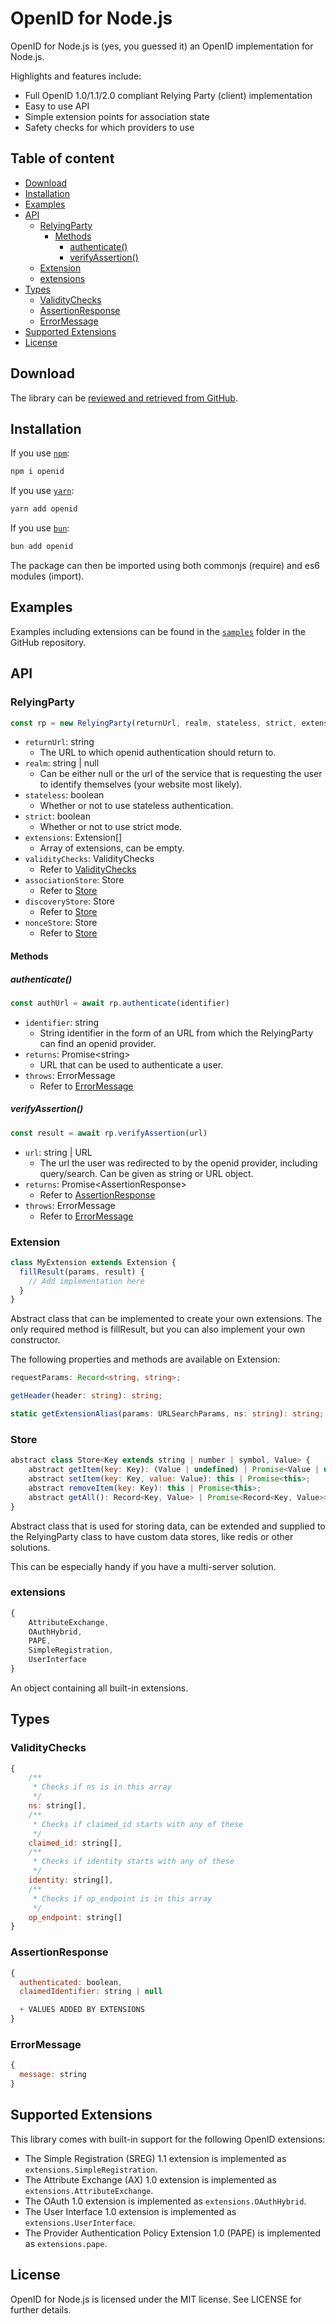 # OpenID for Node.js

OpenID for Node.js is (yes, you guessed it) an OpenID implementation for Node.js. 

Highlights and features include:

- Full OpenID 1.0/1.1/2.0 compliant Relying Party (client) implementation
- Easy to use API
- Simple extension points for association state
- Safety checks for which providers to use

<!-- TOC start (generated with https://github.com/derlin/bitdowntoc) -->
## Table of content
- [Download](#download)
- [Installation](#installation)
- [Examples](#examples)
- [API](#api)
  * [RelyingParty  ](#relyingparty)
    + [Methods](#methods)
      - [authenticate()](#authenticate)
      - [verifyAssertion()](#verifyassertion)
  * [Extension](#extension)
  * [extensions](#extensions)
- [Types](#types)
  * [ValidityChecks](#validitychecks)
  * [AssertionResponse](#assertionresponse)
  * [ErrorMessage](#errormessage)
- [Supported Extensions](#supported-extensions)
- [License](#license)

<!-- TOC end -->

## Download

The library can be [reviewed and retrieved from GitHub](http://github.com/havard/node-openid).

## Installation

If you use [`npm`](http://npmjs.org):
```sh
npm i openid
```

If you use [`yarn`](https://yarnpkg.com/):
```sh
yarn add openid
```

If you use [`bun`](https://bun.sh/):
```sh
bun add openid
```

The package can then be imported using both commonjs (require) and es6 modules (import).

## Examples

Examples including extensions can be found in the [`samples`](tree/master/samples) folder in the GitHub repository.

## API  
### RelyingParty  
```js
const rp = new RelyingParty(returnUrl, realm, stateless, strict, extensions, validityChecks?, associationStore?, discoveryStore?, nonceStore?)
```
* `returnUrl`: string  
  * The URL to which openid authentication should return to.
* `realm`: string | null  
  * Can be either null or the url of the service that is requesting the user to identify themselves (your website most likely).
* `stateless`: boolean
  * Whether or not to use stateless authentication.
* `strict`: boolean  
  * Whether or not to use strict mode.
* `extensions`: Extension[]  
  * Array of extensions, can be empty.
* `validityChecks`: ValidityChecks
  * Refer to [ValidityChecks](#validitychecks)
* `associationStore`: Store
  * Refer to [Store](#store)
* `discoveryStore`: Store
  * Refer to [Store](#store)
* `nonceStore`: Store
  * Refer to [Store](#store)
#### Methods
##### authenticate()
```js
const authUrl = await rp.authenticate(identifier)
```
* `identifier`: string
  * String identifier in the form of an URL from which the RelyingParty can find an openid provider.
* `returns`: Promise\<string\>  
  * URL that can be used to authenticate a user.
* `throws`: ErrorMessage
  * Refer to [ErrorMessage](#errormessage)
##### verifyAssertion()
```js
const result = await rp.verifyAssertion(url)
```
* `url`: string | URL
  * The url the user was redirected to by the openid provider, including query/search. Can be given as string or URL object.
* `returns`: Promise\<AssertionResponse\>  
  * Refer to [AssertionResponse](#assertionresponse)
* `throws`: ErrorMessage
  * Refer to [ErrorMessage](#errormessage)
### Extension
```js
class MyExtension extends Extension {
  fillResult(params, result) {
    // Add implementation here
  }
}
```
Abstract class that can be implemented to create your own extensions. The only required method is fillResult, but you can also implement your own constructor.

The following properties and methods are available on Extension:
```ts
requestParams: Record<string, string>;

getHeader(header: string): string;

static getExtensionAlias(params: URLSearchParams, ns: string): string;
```
### Store
```js
abstract class Store<Key extends string | number | symbol, Value> {
    abstract getItem(key: Key): (Value | undefined) | Promise<Value | undefined>;
    abstract setItem(key: Key, value: Value): this | Promise<this>;
    abstract removeItem(key: Key): this | Promise<this>;
    abstract getAll(): Record<Key, Value> | Promise<Record<Key, Value>>;
}
```
Abstract class that is used for storing data, can be extended and supplied to the RelyingParty class to have custom data stores, like redis or other solutions.

This can be especially handy if you have a multi-server solution.
### extensions
```js
{
    AttributeExchange,
    OAuthHybrid,
    PAPE,
    SimpleRegistration,
    UserInterface
}
```
An object containing all built-in extensions.
## Types
### ValidityChecks
```js
{
    /**
     * Checks if ns is in this array
     */
    ns: string[],
    /**
     * Checks if claimed_id starts with any of these
     */
    claimed_id: string[],
    /**
     * Checks if identity starts with any of these
     */
    identity: string[],
    /**
     * Checks if op_endpoint is in this array
     */
    op_endpoint: string[]
}
```
### AssertionResponse
```js
{
  authenticated: boolean,
  claimedIdentifier: string | null

  + VALUES ADDED BY EXTENSIONS
}
```
### ErrorMessage
```js
{
  message: string
}
```
## Supported Extensions
This library comes with built-in support for the following OpenID extensions:

 - The Simple Registration (SREG) 1.1 extension is implemented as `extensions.SimpleRegistration`.
 - The Attribute Exchange (AX) 1.0 extension is implemented as `extensions.AttributeExchange`.
 - The OAuth 1.0 extension is implemented as `extensions.OAuthHybrid`.
 - The User Interface 1.0 extension is implemented as `extensions.UserInterface`.
 - The Provider Authentication Policy Extension 1.0 (PAPE) is implemented as `extensions.pape`.
## License

OpenID for Node.js is licensed under the MIT license. See LICENSE for further details.
